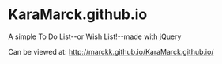 # KaraMarck.github.io

A simple To Do List--or Wish List!--made with jQuery

Can be viewed at: http://marckk.github.io/KaraMarck.github.io/
